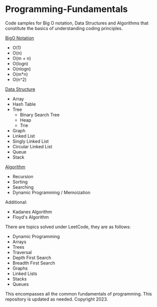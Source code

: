 # Programming-Fundamentals
Code samples for Big O notation, Data Structures and Algorithms that constitute the basics of understanding coding principles.

[BigO Notation](https://github.com/faisalkhan91/Programming-Fundamentals/tree/main/Big%20O%20Notation)
- O(1)
- O(n)
- O(m + n)
- O(logn)
- O(nlogn)
- O(m*n)
- O(n^2)

[Data Structure](https://github.com/faisalkhan91/Programming-Fundamentals/tree/main/Data%20Structures)
- Array
- Hash Table
- Tree
  - Binary Search Tree
  - Heap
  - Trie
- Graph
- Linked List
 - Singly Linked List
 - Circular Linked List
- Queue
- Stack

[Algorithm](https://github.com/faisalkhan91/Programming-Fundamentals/tree/main/Algorithms)
- Recursion
- Sorting
- Searching
- Dynamic Programming / Memoization

Additional:
- Kadanes Algorithm
- Floyd's Algorithm

There are topics solved under LeetCode, they are as follows:
- Dynamic Programming
- Arrays
- Trees
- Traversal
 - Depth First Search
 - Breadth First Search
- Graphs
- Linked Lists
- Stacks
- Queues

This encompasses all the common fundamentals of programming. This repository is updated as needed.
Copyright 2023.
